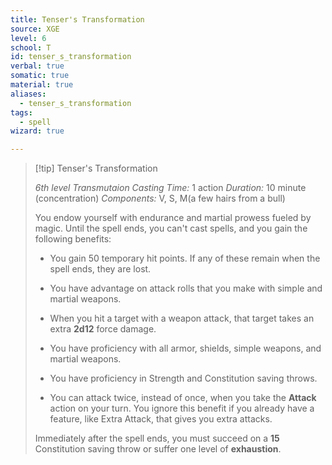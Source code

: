 ```yaml
---
title: Tenser's Transformation
source: XGE
level: 6
school: T
id: tenser_s_transformation
verbal: true
somatic: true
material: true
aliases:
  - tenser_s_transformation
tags:
  - spell
wizard: true

---
```

>[!tip] Tenser's Transformation
>
> *6th level Transmutaion*
> *Casting Time:* 1 action
> *Duration:* 10 minute (concentration)
> *Components:* V, S, M(a few hairs from a bull)
>
>You endow yourself with endurance and martial prowess fueled by magic. Until the spell ends, you can't cast spells, and you gain the following benefits:
>
>-  You gain 50 temporary hit points. If any of these remain when the spell ends, they are lost.
>
>-  You have advantage on attack rolls that you make with simple and martial weapons.
>
>-  When you hit a target with a weapon attack, that target takes an extra **2d12** force damage.
>
>-  You have proficiency with all armor, shields, simple weapons, and martial weapons.
>
>-  You have proficiency in Strength and Constitution saving throws.
>
>-  You can attack twice, instead of once, when you take the **Attack** action on your turn. You ignore this benefit if you already have a feature, like Extra Attack, that gives you extra attacks.
>
>Immediately after the spell ends, you must succeed on a **15** Constitution saving throw or suffer one level of **exhaustion**.
>

